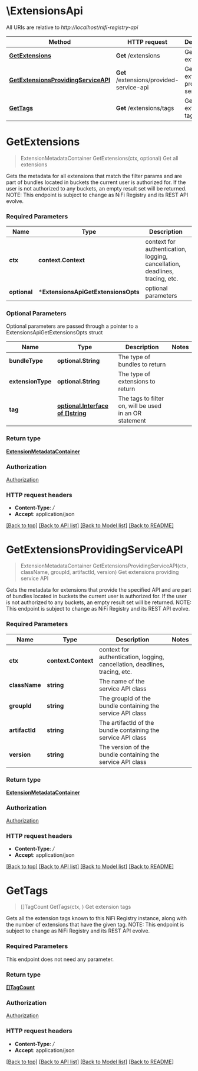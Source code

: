 # \ExtensionsApi

All URIs are relative to *http://localhost/nifi-registry-api*

Method | HTTP request | Description
------------- | ------------- | -------------
[**GetExtensions**](ExtensionsApi.md#GetExtensions) | **Get** /extensions | Get all extensions
[**GetExtensionsProvidingServiceAPI**](ExtensionsApi.md#GetExtensionsProvidingServiceAPI) | **Get** /extensions/provided-service-api | Get extensions providing service API
[**GetTags**](ExtensionsApi.md#GetTags) | **Get** /extensions/tags | Get extension tags


# **GetExtensions**
> ExtensionMetadataContainer GetExtensions(ctx, optional)
Get all extensions

Gets the metadata for all extensions that match the filter params and are part of bundles located in buckets the current user is authorized for. If the user is not authorized to any buckets, an empty result set will be returned.  NOTE: This endpoint is subject to change as NiFi Registry and its REST API evolve.

### Required Parameters

Name | Type | Description  | Notes
------------- | ------------- | ------------- | -------------
 **ctx** | **context.Context** | context for authentication, logging, cancellation, deadlines, tracing, etc.
 **optional** | ***ExtensionsApiGetExtensionsOpts** | optional parameters | nil if no parameters

### Optional Parameters
Optional parameters are passed through a pointer to a ExtensionsApiGetExtensionsOpts struct

Name | Type | Description  | Notes
------------- | ------------- | ------------- | -------------
 **bundleType** | **optional.String**| The type of bundles to return | 
 **extensionType** | **optional.String**| The type of extensions to return | 
 **tag** | [**optional.Interface of []string**](string.md)| The tags to filter on, will be used in an OR statement | 

### Return type

[**ExtensionMetadataContainer**](ExtensionMetadataContainer.md)

### Authorization

[Authorization](../README.md#Authorization)

### HTTP request headers

 - **Content-Type**: */*
 - **Accept**: application/json

[[Back to top]](#) [[Back to API list]](../README.md#documentation-for-api-endpoints) [[Back to Model list]](../README.md#documentation-for-models) [[Back to README]](../README.md)

# **GetExtensionsProvidingServiceAPI**
> ExtensionMetadataContainer GetExtensionsProvidingServiceAPI(ctx, className, groupId, artifactId, version)
Get extensions providing service API

Gets the metadata for extensions that provide the specified API and are part of bundles located in buckets the current user is authorized for. If the user is not authorized to any buckets, an empty result set will be returned.  NOTE: This endpoint is subject to change as NiFi Registry and its REST API evolve.

### Required Parameters

Name | Type | Description  | Notes
------------- | ------------- | ------------- | -------------
 **ctx** | **context.Context** | context for authentication, logging, cancellation, deadlines, tracing, etc.
  **className** | **string**| The name of the service API class | 
  **groupId** | **string**| The groupId of the bundle containing the service API class | 
  **artifactId** | **string**| The artifactId of the bundle containing the service API class | 
  **version** | **string**| The version of the bundle containing the service API class | 

### Return type

[**ExtensionMetadataContainer**](ExtensionMetadataContainer.md)

### Authorization

[Authorization](../README.md#Authorization)

### HTTP request headers

 - **Content-Type**: */*
 - **Accept**: application/json

[[Back to top]](#) [[Back to API list]](../README.md#documentation-for-api-endpoints) [[Back to Model list]](../README.md#documentation-for-models) [[Back to README]](../README.md)

# **GetTags**
> []TagCount GetTags(ctx, )
Get extension tags

Gets all the extension tags known to this NiFi Registry instance, along with the number of extensions that have the given tag.  NOTE: This endpoint is subject to change as NiFi Registry and its REST API evolve.

### Required Parameters
This endpoint does not need any parameter.

### Return type

[**[]TagCount**](TagCount.md)

### Authorization

[Authorization](../README.md#Authorization)

### HTTP request headers

 - **Content-Type**: */*
 - **Accept**: application/json

[[Back to top]](#) [[Back to API list]](../README.md#documentation-for-api-endpoints) [[Back to Model list]](../README.md#documentation-for-models) [[Back to README]](../README.md)

